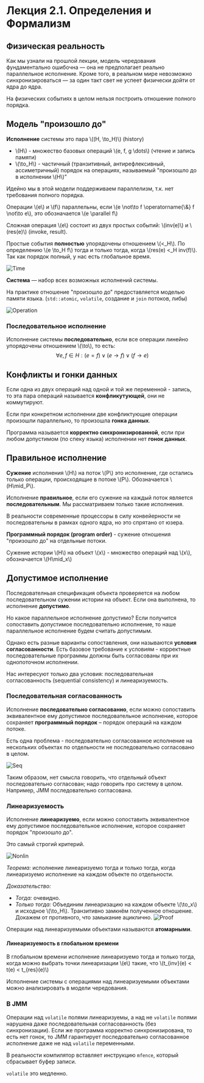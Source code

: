 # Лекция 2.1. Определения и Формализм

## Физическая реальность

Как мы узнали на прошлой лекции, модель чередования фундаментально ошибочна — она не предполагает реально параллельное исполнение. Кроме того, в реальном мире невозможно синхронизироваться — за один такт свет не успеет физически дойти от ядра до ядра.

На физических событиях в целом нельзя построить отношение полного порядка.

## Модель "произошло до"

**Исполнение** системы это пара \\((H, \to_H)\\) (history)
- \\(H\\) - множество базовых операций \\(e, f, g \dots\\) (чтение и запись памяти)
- \\(\to_H\\) - частичный (транзитивный, антирефлексивный, ассиметричный) порядок на операциях, называемый "произошло до в исполнении \\(H\\)"

Идейно мы в этой модели поддерживаем параллелизм, т.к. нет требования полного порядка.

Операции \\(e\\) и \\(f\\) параллельны, если \\(e \not\to f \operatorname{\\&} f \not\to e\\), это обозначается \\(e \parallel f\\)

Сложная операция \\(e\\) состоит из двух простых событий: \\(inv(e)\\) и \\(res(e)\\) (invoke, result).

Простые события **полностью** упорядочены отношением \\(<_H\\). По определению \\(e \to_H f\\) тогда и только тогда, когда \\(res(e) <_H inv(f)\\). Так как порядок полный, у нас есть глобальное время.

![Time](img/time.png)

**Система** — набор всех возможных исполнений системы.

На практике отношение "произошло до" предоставляется моделью памяти языка. (`std::atomic`, `volatile`, создание и `join` потоков, либы)

![Operation](img/operation.png)

### Последовательное исполнение

Исполнение системы **последовательно**, если все операции линейно упорядочены отношением \\(\to\\), то есть:
$$\forall e, f \in H : (e = f) \lor (e \to f) \lor (f \to e)$$


## Конфликты и гонки данных

Если одна из двух операций над одной и той же переменной - запись, то эта пара операций называется **конфликутующей**, они не коммутируют.

Если при конкретном исполнении две конфликтующие операции произошли параллельно, то произошла **гонка данных**.

Программа называется **корректно синхронизированной**, если при любом допустимом (по спеку языка) исполнении нет **гонок данных**.

## Правильное исполнение

**Сужение** исполнения \\(H\\) на поток \\(P\\) это исполнение, где остались только операции, происходящие в потоке \\(P\\). Обозначается \\(H\mid_P\\).

Исполнение **правильное**, если его сужение на каждый поток является **последовательным**. Мы рассматриваем только такие исполнения.

В реальности современные процессоры в силу конвейерности не последовательны в рамках одного ядра, но это спрятано от юзера.

**Программный порядок (program order)** - сужение отношения "произошло до" на отдельные потоки.

Сужение истории \\(H\\) на объект \\(x\\) - множество операций над \\(x\\), обозначается \\(H\mid_x\\)


## Допустимое исполнение

Последователньая спецификация объекта проверяется на любом последовательном сужении истории на объект. Если она выполнена, то исполнение **допустимо**.

Но какое параллельное исполнение допустимо? Если получится сопоставить допустимое последовательно исполнение, то наше параллельное исполнение будем считать допустимым.

Однако есть разные варианты сопоставления, они называются **условия согласованности**. Есть базовое требование к условиям - корректные последовательные программы должны быть согласованы при их однопоточном исполнении.

Нас интересуют только два условия: последовательная согласованность (sequential consistency) и линеаризуемость.

### Последовательная согласованность

Исполнение **последовательно согласованно**, если можно сопоставить эквивалентное ему допустимое последовательное исполнение, которое сохраняет **программный порядок** – порядок операций на каждом потоке.

Есть одна проблема - последовательно согласованное исполнение на нескольких объектах по отдельности не последовательно согласовано в целом.

![Seq](img/seq_cons.png)

Таким образом, нет смысла говорить, что отдельный объект последовательно согласован; надо говорить про систему в целом. Например, JMM последовательно согласована.

### Линеаризуемость

Исполнение **линеаризуемо**, если можно сопоставить эквивалентное ему допустимое последовательное исполнение, которое сохраняет порядок "произошло до".

Это самый строгий критерий.

![Nonlin](img/nonlin.png)

*Теорема:* исполнение линеаризуемо тогда и только тогда, когда линеаризуемо исполнение на каждом объекте по отдельности.

*Доказательство:*
- *Тогда:* очевидно.
- *Только тогда:* Объединим линеаризацию на каждом объекте \\(\to_x\\) и исходное \\(\to_H\\). Транзитивно замкнём полученное отношение. Докажем от противного, что замыкание ациклично.
![Proof](img/proof.png)

Операции над линеаризуемыми объектами называются **атомарными**.

#### Линеаризуемость в глобальном времени

В глобальном времени исполнение линеаризуемо тогда и только тогда, когда можно выбрать точки линеаризации \\(e\\) такие, что \\(t_{inv}(e) < t(e) < t_{res}(e)\\)

Исполнение системы с операциями над линеаризуемыми объектами можно анализировать в модели чередования.


### В JMM

Операции над `volatile` полями линеаризуемы, а над не `volatile` полями нарушена даже последовательная согласованность (без синхронизации). Если же программа корректно синхронизирована, то есть нет гонок, то JMM гарантирует последовательно согласованное исполнение даже не над `volatile` переменными.

В реальности компилятор вставляет инструкцию `mfence`, который сбрасывает буфер записи.

`volatile` это медленно.
